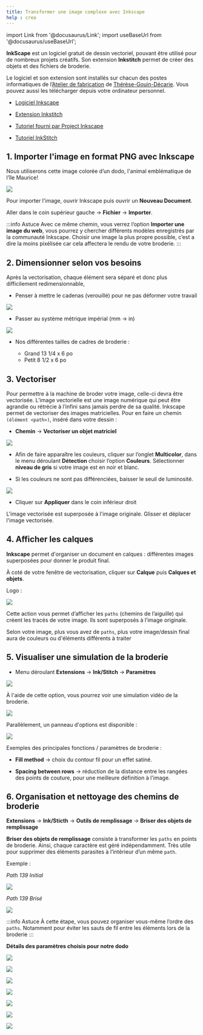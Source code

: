 ```yaml
---
title: Transformer une image complexe avec Inkscape
help : crea
---
```


import Link from '@docusaurus/Link';
import useBaseUrl from '@docusaurus/useBaseUrl';

**InkScape** est un logiciel gratuit de dessin vectoriel, pouvant être utilisé pour de nombreux projets créatifs. Son extension **Inkstitch** permet de créer des objets et des fichiers de broderie.

Le logiciel et son extension sont installés sur chacun des postes informatiques de l’[Atelier de fabrication](../../espaces/ateliers.md) de [Thérèse-Gouin-Décarie](https://bib.umontreal.ca/espaces/#tgd). Vous pouvez aussi les télécharger depuis votre ordinateur personnel.

- [Logiciel Inkscape](https://inkscape.org/fr/)

- [Extension Inkstitch](https://inkstitch.org/docs/install/)

- [Tutoriel fourni par Project Inkscape](https://inkscape.org/fr/learn/tutorials/?switchlang=fr)

- [Tutoriel InkStitch](https://inkstitch.org/tutorials/resources/beginner-video-tutorials/)

## 1. Importer l'image en format PNG avec Inkscape

Nous utiliserons cette image colorée d’un dodo, l'animal emblématique de l’île Maurice!

![](/img/docs/transformer_une_image_complexe_avec_Inkscape_1.webp)

Pour importer l'image, ouvrir Inkscape puis ouvrir un **Nouveau Document**.

Aller dans le coin supérieur gauche → **Fichier** → **Importer**.

:::info Astuce
    Avec ce même chemin, vous verrez l’option **Importer une image du web**, vous pourrez y chercher différents modèles enregistrés par la communauté Inkscape.
    Choisir une image la plus propre possible, c’est a dire la moins pixélisée car cela affectera le rendu de votre broderie.
:::

## 2. Dimensionner selon vos besoins

Après la vectorisation, chaque élément sera séparé et donc plus difficilement redimensionnable,

- Penser à mettre le cadenas (verouillé) pour ne pas déformer votre travail

![](/img/docs/transformer_une_image_complexe_avec_Inkscape_2.webp)

- Passer au système métrique impérial (mm → in)

![](/img/docs/transformer_une_image_complexe_avec_Inkscape_3.webp)

- Nos différentes tailles de cadres de broderie :

    - Grand 13 1/4 x 6 po
    - Petit 8 1/2 x 6 po

## 3. Vectoriser

Pour permettre à la machine de broder votre image, celle-ci devra être vectorisée. L’image vectorielle est une image numérique qui peut être agrandie ou rétrécie à l’infini sans jamais perdre de sa qualité. Inkscape permet de vectoriser des images matricielles. Pour en faire un chemin `(élément <path>)`, inséré dans votre dessin :

- **Chemin** → **Vectoriser un objet matriciel**

![](/img/docs/transformer_une_image_complexe_avec_Inkscape_4.webp)

- Afin de faire apparaître les couleurs, cliquer sur l’onglet **Multicolor**, dans le menu déroulant **Détection** choisir l’option **Couleurs**. Sélectionner **niveau de gris** si votre image est en noir et blanc.

- Si les couleurs ne sont pas différenciées, baisser le seuil de luminosité.

![](/img/docs/transformer_une_image_complexe_avec_Inkscape_5.webp)

- Cliquer sur **Appliquer** dans le coin inférieur droit

L'image vectorisée est superposée à l'image originale. Glisser et déplacer l'image vectorisée.

## 4. Afficher les calques

**Inkscape** permet d'organiser un document en calques : différentes images superposées pour donner le produit final.

À coté de votre fenêtre de vectorisation, cliquer sur **Calque** puis **Calques et objets**.

Logo :

![](/img/docs/transformer_une_image_complexe_avec_Inkscape_6.webp)

Cette action vous permet d’afficher les `paths` (chemins de l’aiguille) qui créent les tracés de votre image. Ils sont superposés à l’image originale.

Selon votre image, plus vous avez de `paths`, plus votre image/dessin final aura de couleurs ou d'éléments différents à traiter

## 5. Visualiser une simulation de la broderie

- Menu déroulant **Extensions** → **Ink/Stitch** → **Paramètres**

![](/img/docs/transformer_une_image_complexe_avec_Inkscape_7.webp)

À l'aide de cette option, vous pourrez voir une simulation vidéo de la broderie.

![](/img/docs/transformer_une_image_complexe_avec_Inkscape_8.webp)

Parallèlement, un panneau d'options est disponible :

![](/img/docs/transformer_une_image_complexe_avec_Inkscape_9.webp)

Exemples des principales fonctions / paramètres de broderie :

- **Fill method** → choix du contour fil pour un effet satiné.

- **Spacing between rows** → réduction de la distance entre les rangées des points de couture, pour une meilleure définition à l'image.

## 6. Organisation et nettoyage des chemins de broderie

**Extensions** → **Ink/Sticth** → **Outils de remplissage** → **Briser des objets de remplissage**

**Briser des objets de remplissage** consiste à transformer les `paths` en points de broderie. Ainsi, chaque caractère est géré indépendamment. Très utile pour supprimer des éléments parasites à l’intérieur d’un même `path`.

Exemple :

*Path 139 Initial*

![](/img/docs/transformer_une_image_complexe_avec_Inkscape_10.webp)

*Path 139 Brisé*

![](/img/docs/transformer_une_image_complexe_avec_Inkscape_11.webp)

:::info Astuce
    À cette étape, vous pouvez organiser vous-même l’ordre des `paths`. Notamment pour éviter les sauts de fil entre les éléments lors de la broderie
:::

**Détails des paramètres choisis pour notre dodo**

![](/img/docs/transformer_une_image_complexe_avec_Inkscape_12.webp)

![](/img/docs/transformer_une_image_complexe_avec_Inkscape_13.webp)

![](/img/docs/transformer_une_image_complexe_avec_Inkscape_14.webp)

![](/img/docs/transformer_une_image_complexe_avec_Inkscape_15.webp)

![](/img/docs/transformer_une_image_complexe_avec_Inkscape_16.webp)

![](/img/docs/transformer_une_image_complexe_avec_Inkscape_17.webp)

![](/img/docs/transformer_une_image_complexe_avec_Inkscape_18.webp)
